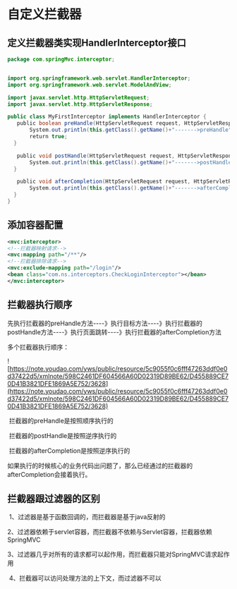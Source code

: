 # 自定义拦截器

## 定义拦截器类实现HandlerInterceptor接口

```java
package com.springMvc.interceptor;


import org.springframework.web.servlet.HandlerInterceptor;
import org.springframework.web.servlet.ModelAndView;

import javax.servlet.http.HttpServletRequest;
import javax.servlet.http.HttpServletResponse;

public class MyFirstInterceptor implements HandlerInterceptor {
   public boolean preHandle(HttpServletRequest request, HttpServletResponse response, Object handler) throws Exception {
       System.out.println(this.getClass().getName()+"------->preHandle");
       return true;
  }

   public void postHandle(HttpServletRequest request, HttpServletResponse response, Object handler, ModelAndView modelAndView) throws Exception {
       System.out.println(this.getClass().getName()+"------->postHandle");
  }

   public void afterCompletion(HttpServletRequest request, HttpServletResponse response, Object handler, Exception ex) throws Exception {
       System.out.println(this.getClass().getName()+"------->afterCompletion");
  }
}
```

## 添加容器配置

```xml
<mvc:interceptor>
<!--拦截器映射请求-->
<mvc:mapping path="/**"/>
<!--拦截器排除请求-->
<mvc:exclude-mapping path="/login"/>
<bean class="com.ns.interceptors.CheckLoginInterceptor"></bean>
</mvc:interceptor>
```

## 拦截器执行顺序

先执行拦截器的preHandle方法----》执行目标方法----》执行拦截器的postHandle方法----》执行页面跳转----》执行拦截器的afterCompletion方法

多个拦截器执行顺序：

![https://note.youdao.com/yws/public/resource/5c9055f0c6fff47263ddf0e0d37422d5/xmlnote/598C2461DF604566A60D02319D89BE62/D455889CE70D41B3821DFE1869A5E752/3628](https://note.youdao.com/yws/public/resource/5c9055f0c6fff47263ddf0e0d37422d5/xmlnote/598C2461DF604566A60D02319D89BE62/D455889CE70D41B3821DFE1869A5E752/3628)

​		拦截器的preHandle是按照顺序执行的

​		拦截器的postHandle是按照逆序执行的

​		拦截器的afterCompletion是按照逆序执行的

​		如果执行的时候核心的业务代码出问题了，那么已经通过的拦截器的afterCompletion会接着执行。

## **拦截器跟过滤器的区别**

​		1、过滤器是基于函数回调的，而拦截器是基于java反射的

​		2、过滤器依赖于servlet容器，而拦截器不依赖与Servlet容器，拦截器依赖SpringMVC

​		3、过滤器几乎对所有的请求都可以起作用，而拦截器只能对SpringMVC请求起作用

​		4、拦截器可以访问处理方法的上下文，而过滤器不可以